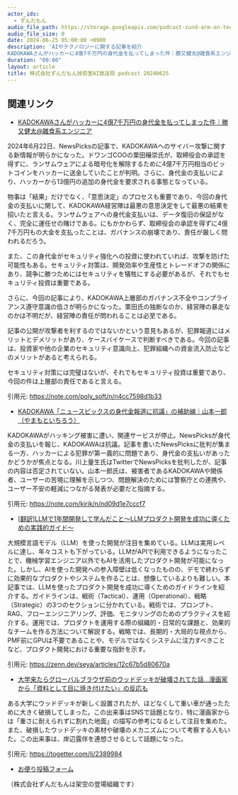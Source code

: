 ```yaml
---
actor_ids:
  - ずんだもん
audio_file_path: https://storage.googleapis.com/podcast-zund-arm-on-tech/audio/株式会社ずんだもん技術室AI放送局_podcast_20240625.mp3
audio_file_size: 0
date: 2024-06-25 05:00:00 +0900
description: 'AIやテクノロジーに関する記事を紹介  
KADOKAWAさんがハッカーに4億7千万円の身代金を払ってしまった件｜勝又健太@雑食系エンジニア、KADOKAWA「ニュースピックスの身代金報道に抗議」の補助線｜山本一郎（やまもといちろう）、[翻訳]LLMで1年間開発して学んだこと〜LLMプロダクト開発を成功に導くための実践的ガイド〜、大学来たらグローバルブラウザ前のウッドデッキが破壊されてた話…漫画家から「資料として目に焼き付けたい」の反応も、'
duration: "00:00"
layout: article
title: 株式会社ずんだもん技術室AI放送局 podcast 20240625
---
```


## 関連リンク


- [KADOKAWAさんがハッカーに4億7千万円の身代金を払ってしまった件｜勝又健太@雑食系エンジニア](https://note.com/poly_soft/n/n4cc7598d1b33)  

 
2024年6月22日、NewsPicksの記事で、KADOKAWAへのサイバー攻撃に関する新情報が明らかになった。ドワンゴCOOの栗田穣崇氏が、取締役会の承認を得ずに、ランサムウェアによる暗号化を解除するために4億7千万円相当のビットコインをハッカーに送金していたことが判明。さらに、身代金の支払いにより、ハッカーから13億円の追加の身代金を要求される事態となっている。

物事は「結果」だけでなく、「意思決定」のプロセスも重要であり、今回の身代金の支払いに関して、KADOKAWA経営陣は最悪の意思決定をして最悪の結果を招いたと言える。ランサムウェアへの身代金支払いは、データ復旧の保証がなく、完全に運任せの賭けである。にもかかわらず、取締役会の承認を得ずに4億7千万円もの大金を支払ったことは、ガバナンスの崩壊であり、責任が厳しく問われるだろう。

また、この身代金がセキュリティ強化への投資に使われていれば、攻撃を防げた可能性もある。セキュリティ対策は、開発効率や生産性とトレードオフの関係にあり、競争に勝つためにはセキュリティを犠牲にする必要があるが、それでもセキュリティ投資は重要である。

さらに、今回の記事により、KADOKAWA上層部のガバナンス不全やコンプライアンス遵守意識の低さが明らかになった。栗田氏の独断なのか、経営陣の暴走なのかは不明だが、経営陣の責任が問われることは必至である。

記事の公開が攻撃者を利するのではないかという意見もあるが、犯罪報道にはメリットとデメリットがあり、ケースバイケースで判断すべきである。今回の記事は、投資家や他の企業のセキュリティ意識向上、犯罪組織への資金流入防止などのメリットがあると考えられる。

セキュリティ対策には完璧はないが、それでもセキュリティ投資は重要であり、今回の件は上層部の責任であると言える。

引用元: https://note.com/poly_soft/n/n4cc7598d1b33


- [KADOKAWA「ニュースピックスの身代金報道に抗議」の補助線｜山本一郎（やまもといちろう）](https://note.com/kirik/n/nd09d1e7cccf7)  


KADOKAWAがハッキング被害に遭い、関連サービスが停止。NewsPicksが身代金の支払いを報じ、KADOKAWAは抗議。記事を書いたNewsPicksに批判が集まる一方、ハッカーによる犯罪が第一義的に問題であり、身代金の支払いがあったかどうかが焦点となる。川上量生氏はTwitterでNewsPicksを批判したが、記事の内容は否定されていない。山本一郎氏は、被害者であるKADOKAWAや関係者、ユーザーの苦境に理解を示しつつ、問題解決のためには警察庁との連携や、ユーザー不安の軽減につながる発表が必要だと指摘する。

引用元: https://note.com/kirik/n/nd09d1e7cccf7


- [[翻訳]LLMで1年間開発して学んだこと〜LLMプロダクト開発を成功に導くための実践的ガイド〜](https://zenn.dev/seya/articles/12c67b5d80670a)  

 大規模言語モデル（LLM）を使った開発が注目を集めている。LLMは実用レベルに達し、年々コストも下がっている。LLMがAPIで利用できるようになったことで、機械学習エンジニア以外でもAIを活用したプロダクト開発が可能になった。しかし、AIを使った開発への参入障壁は低くなったものの、デモで終わらずに効果的なプロダクトやシステムを作ることは、想像しているよりも難しい。本記事では、LLMを使ったプロダクト開発を成功に導くためのガイドラインを紹介する。ガイドラインは、戦術（Tactical）、運用（Operational）、戦略（Strategic）の3つのセクションに分かれている。戦術では、プロンプト、RAG、フローエンジニアリング、評価、モニタリングのためのプラクティスを紹介する。運用では、プロダクトを運用する際の組織的・日常的な課題と、効果的なチームを作る方法について解説する。戦略では、長期的・大局的な視点から、PMF前にGPUは不要であることや、モデルではなくシステムに注力すべきことなど、プロダクト開発における重要な指針を示す。

引用元: https://zenn.dev/seya/articles/12c67b5d80670a


- [大学来たらグローバルブラウザ前のウッドデッキが破壊されてた話…漫画家から「資料として目に焼き付けたい」の反応も](https://togetter.com/li/2389984)  

 ある大学にウッドデッキが新しく設置されたが、ほどなくして重い車が通ったために大きく破損してしまった。この出来事はSNSで話題となり、特に漫画家からは「重さに耐えられずに割れた地面」の描写の参考になるとして注目を集めた。また、破損したウッドデッキの素材や破壊のメカニズムについて考察する人もいた。この出来事は、岸辺露伴を連想させるとして話題になった。

引用元: https://togetter.com/li/2389984



- [お便り投稿フォーム](https://forms.gle/ffg4JTfqdiqK62qf9)

（株式会社ずんだもんは架空の登場組織です）
